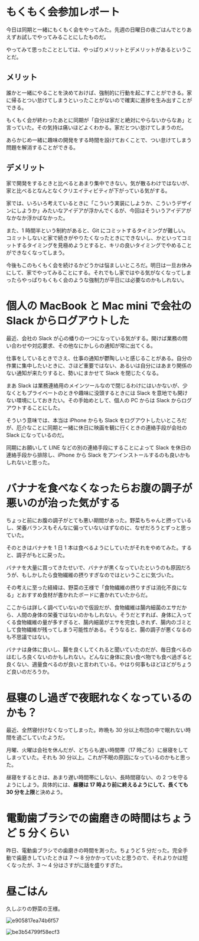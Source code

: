 # もくもく会参加レポート
今日は同期と一緒にもくもく会をやってみた。先週の日曜日の夜ごはんでとりあえずお試しでやってみることにしたものだ。

やってみて思ったこととしては、やっぱりメリットとデメリットがあるということだ。

## メリット
誰かと一緒にやることを決めておけば、強制的に行動を起こすことができる。家に帰るとつい怠けてしまうといったことがないので確実に進捗を生み出すことができる。

もくもく会が終わったあとに同期が「自分は家だと絶対にやらないからなあ」と言っていた。その気持は痛いほどよくわかる。家だとつい怠けてしまうのだ。

あらかじめ一緒に趣味の開発をする時間を設けておくことで、つい怠けてしまう問題を解消することができる。

## デメリット
家で開発をするときと比べるとあまり集中できない。気が散るわけではないが、家と比べるとなんとなくクリエイティビティが下がっている気がする。

家では、いろいろ考えているときに「こういう実装にしようか、こういうデザインにしようか」みたいなアイデアが浮かんでくるが、今回はそういうアイデアがなかなか浮かばなかった。

また、1 時間半という制約があると、Git にコミットするタイミングが難しい。コミットしないと家で続きがやりたくなったときにできないし、かといってコミットするタイミングを見極めようとすると、キリの良いタイミングでやめることができなくなってしまう。

今後もこのもくもく会を続けるかどうかは悩ましいところだ。明日は一旦お休みにして、家でやってみることにする。それでもし家ではやる気がなくなってしまったらやっぱりもくもく会のような強制力が平日には必要なのかもしれない。

# 個人の MacBook と Mac mini で会社の Slack からログアウトした
最近、会社の Slack が心の蟠りの一つになっている気がする。開けば業務の問い合わせや対応要求、その他なにかしらの通知が常に出てくる。

仕事をしているときでさえ、仕事の通知が鬱陶しいと感じることがある。自分の作業に集中したいときに、さほど重要ではない、あるいは自分にはあまり関係のない通知が来たりすると、勢いにまかせて Slack を閉じたくなる。

まあ Slack は業務連絡用のメインツールなので閉じるわけにはいかないが、少なくともプライベートのときや趣味に没頭するときには Slack を意地でも開けない環境にしておきたい。その手始めとして、個人の PC からは Slack からログアウトすることにした。

そういう意味では、本当は iPhone からも Slack をログアウトしたいところだが、厄介なことに同期と一緒に休日に映画を観に行くときの連絡手段が会社の Slack になっているのだ。

同期にお願いして LINE などの別の連絡手段にすることによって Slack を休日の連絡手段から排除し、iPhone から Slack をアンインストールするのも良いかもしれないと思った。

# バナナを食べなくなったらお腹の調子が悪いのが治った気がする
ちょっと前にお腹の調子がとても悪い期間があった。野菜もちゃんと摂っているし、栄養バランスもそんなに偏っていないはずなのに、なぜだろうとずっと思っていた。

そのときはバナナを 1 日 1 本は食べるようにしていたがそれをやめてみた。すると、調子がもとに戻った。

バナナを大量に買ってきたせいで、バナナが黒くなっていたというのも原因だろうが、もしかしたら食物繊維の摂りすぎなのではということに気づいた。

その考えに至った経緯は、野菜の王様で「食物繊維の摂りすぎは消化不良になる」とおすすめ食材が書かれたボードに書かれていたからだ。

ここからは詳しく調べていないので仮設だが、食物繊維は腸内細菌のエサだから、人間の身体の栄養ではないのかもしれない。そうだとすれば、身体に入ってくる食物繊維の量が多すぎると、腸内細菌がエサを完食しきれず、腸内のゴミとして食物繊維が残ってしまう可能性がある。そうなると、腸の調子が悪くなるのも不思議ではない。

バナナは身体に良いし、腸を良くしてくれると聞いていたのだが、毎日食べるのはむしろ良くないのかもしれない。どんなに身体に良い食べ物でも食べ過ぎると良くない、適量食べるのが良いと言われている。やはり何事もほどほどがちょうど良いのだろうか。

# 昼寝のし過ぎで夜眠れなくなっているのかも？
最近、全然寝付けなくなってしまった。昨晩も 30 分以上布団の中で眠れない時間を過ごしていたようだ。

月曜、火曜は会社を休んだが、どちらも遅い時間帯（17 時ごろ）に昼寝をしてしまっていた。それも 30 分以上。これが不眠の原因になっているのかもと思った。

昼寝をするときは、あまり遅い時間帯にしない、長時間寝ない、の 2 つを守るようにしよう。具体的には、**昼寝は 17 時より前に終えるようにして、長くても 30 分を上限**と決めよう。

# 電動歯ブラシでの歯磨きの時間はちょうど 5 分くらい
昨日、電動歯ブラシでの歯磨きの時間を測った。ちょうど 5 分だった。完全手動で歯磨きしていたときは 7 〜 8 分かかっていたと思うので、それよりかは短くなったが、3 〜 4 分はさすがに話を盛りすぎた。

# 昼ごはん
久しぶりの野菜の王様。

![e905817ea74b6f57](/images/2019/09/e905817ea74b6f57.jpg)

![be3b54799f58ecf3](/images/2019/09/be3b54799f58ecf3.jpg)
